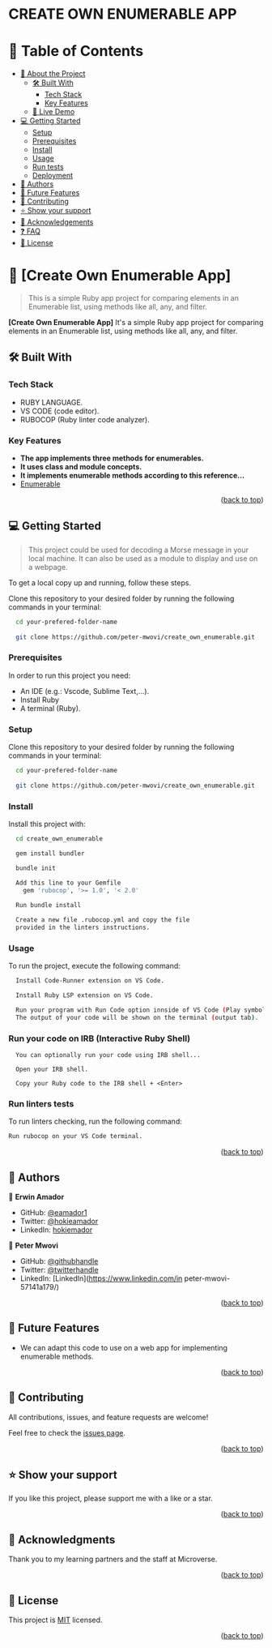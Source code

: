 # CREATE OWN ENUMERABLE APP

<a name="readme-top"></a>

<!-- TABLE OF CONTENTS -->

# 📗 Table of Contents

- [📖 About the Project](#about-project)
  - [🛠 Built With](#built-with)
    - [Tech Stack](#tech-stack)
    - [Key Features](#key-features)
  - [🚀 Live Demo](#live-demo)
- [💻 Getting Started](#getting-started)
  - [Setup](#setup)
  - [Prerequisites](#prerequisites)
  - [Install](#install)
  - [Usage](#usage)
  - [Run tests](#run-tests)
  - [Deployment](#triangular_flag_on_post-deployment)
- [👥 Authors](#authors)
- [🔭 Future Features](#future-features)
- [🤝 Contributing](#contributing)
- [⭐️ Show your support](#support)
- [🙏 Acknowledgements](#acknowledgements)
- [❓ FAQ](#faq)
- [📝 License](#license)

<!-- PROJECT DESCRIPTION -->

# 📖 [Create Own Enumerable App] <a name="about-project"></a>

> This is a simple Ruby app project for comparing elements in an Enumerable list, using methods like all, any, and filter.

**[Create Own Enumerable App]** It's a simple Ruby app project for comparing elements in an Enumerable list, using methods like all, any, and filter.

## 🛠 Built With <a name="built-with"></a>

### Tech Stack <a name="tech-stack"></a>

- RUBY LANGUAGE.
- VS CODE (code editor).
- RUBOCOP (Ruby linter code analyzer).

<!-- Features -->

### Key Features <a name="key-features"></a>

- **The app implements three methods for enumerables.**
- **It uses class and module concepts.**
- **It implements enumerable methods according to this reference...**
- [Enumerable](https://ruby-doc.org/core-3.0.0/Enumerable.html)

<p align="right">(<a href="#readme-top">back to top</a>)</p>

<!-- GETTING STARTED -->

## 💻 Getting Started <a name="getting-started"></a>

> This project could be used for decoding a Morse message in your local machine.
> It can also be used as a module to display and use on a webpage.

To get a local copy up and running, follow these steps.

Clone this repository to your desired folder by running the following commands in your terminal:

```sh
  cd your-prefered-folder-name
  
  git clone https://github.com/peter-mwovi/create_own_enumerable.git
```

### Prerequisites

In order to run this project you need:

- An IDE (e.g.: Vscode, Sublime Text,...).
- Install Ruby
- A terminal (Ruby).

### Setup

Clone this repository to your desired folder by running the following commands in your terminal:

```sh
  cd your-prefered-folder-name
  
  git clone https://github.com/peter-mwovi/create_own_enumerable.git
```

### Install

Install this project with:

```sh
  cd create_own_enumerable

  gem install bundler

  bundle init

  Add this line to your Gemfile
    gem 'rubocop', '>= 1.0', '< 2.0'
  
  Run bundle install

  Create a new file .rubocop.yml and copy the file
  provided in the linters instructions.
```

### Usage

To run the project, execute the following command:

```sh
  Install Code-Runner extension on VS Code.

  Install Ruby LSP extension on VS Code.

  Run your program with Run Code option innside of VS Code (Play symbol).
  The output of your code will be shown on the terminal (output tab).
```
### Run your code on IRB (Interactive Ruby Shell)
```
  You can optionally run your code using IRB shell...

  Open your IRB shell.

  Copy your Ruby code to the IRB shell + <Enter>
```

### Run linters tests

To run linters checking, run the following command:

```sh
Run rubocop on your VS Code terminal.

```

<p align="right">(<a href="#readme-top">back to top</a>)</p>

<!-- AUTHORS -->

## 👥 Authors <a name="authors"></a>

👤 **Erwin Amador**

- GitHub: [@eamador1](https://github.com/eamador1)
- Twitter: [@hokieamador](https://twitter.com/hokieamador)
- LinkedIn: [hokiemador](https://linkedin.com/in/hokiemador)

👤 **Peter Mwovi**

- GitHub: [@githubhandle](https://github.com/peter-mwovi/)
- Twitter: [@twitterhandle](https://twitter.com/mwovi_peter)
- LinkedIn: [LinkedIn](https://www.linkedin.com/in peter-mwovi-57141a179/)

<p align="right">(<a href="#readme-top">back to top</a>)</p>

<!-- FUTURE FEATURES -->

## 🔭 Future Features <a name="future-features"></a>

- We can adapt this code to use on a web app for implementing enumerable methods.

<p align="right">(<a href="#readme-top">back to top</a>)</p>

<!-- CONTRIBUTING -->

## 🤝 Contributing <a name="contributing"></a>

All contributions, issues, and feature requests are welcome!

Feel free to check the [issues page](../../issues/).

<p align="right">(<a href="#readme-top">back to top</a>)</p>

<!-- SUPPORT -->

## ⭐️ Show your support <a name="support"></a>

If you like this project, please support me with a like or a star.

<p align="right">(<a href="#readme-top">back to top</a>)</p>

<!-- ACKNOWLEDGEMENTS -->

## 🙏 Acknowledgments <a name="acknowledgements"></a>

Thank you to my learning partners and the staff at Microverse.

<p align="right">(<a href="#readme-top">back to top</a>)</p>

<!-- LICENSE -->

## 📝 License <a name="license"></a>

This project is [MIT](./LICENSE) licensed.

<p align="right">(<a href="#readme-top">back to top</a>)</p>

